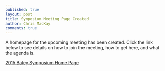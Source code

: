```yaml
---
published: true
layout: post
title: Symposium Meeting Page Created
author: Chris MacKay
comments: true
---
```




A homepage for the upcoming meeting has been created. Click the link below to see details on how to join the meeting, how to get here, and what the agenda is.

[2015 Batey Symposium Home Page](http://med.hbsgrupos.org/documents/meetings/2015-01-24-batey-symposium/)